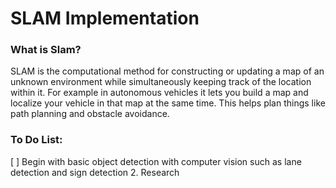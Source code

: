 # SLAM Implementation

###  What is Slam?
SLAM is the computational method for constructing or updating a map of an unknown environment while simultaneously keeping track of the location within it. For example in autonomous vehicles it lets you build a map and localize your vehicle in that map at the same time. This helps plan things like path planning and obstacle avoidance.

### To Do List:
[ ] Begin with basic object detection with computer vision such as lane detection and sign detection
2. Research 
